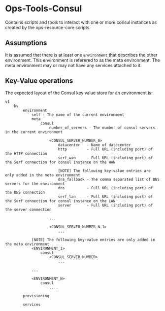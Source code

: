 # Ops-Tools-Consul
Contains scripts and tools to interact with one or more consul instances as created by the ops-resource-core scripts

## Assumptions
It is assumed that there is at least one `environment` that describes the other environment. This environment is referered to
as the meta environment. The meta environment may or may not have any services attached to it.

## Key-Value operations
The expected layout of the Consul key value store for an environment is:

    v1
        kv
            environment
                self - The name of the current environment
                meta
                    consul
                        number_of_servers - The number of consul servers in the current environment

                        <CONSUL_SERVER_NUMBER_0>
                            datacenter   - Name of datacenter
                            http         - Full URL (including port) of the HTTP connection
                            serf_wan     - Full URL (including port) of the Serf connection for consul instance on the WAN

                            [NOTE] The following key-value entries are only added in the meta environment
                            dns_fallback - The comma separated list of DNS servers for the environment
                            dns          - Full URL (including port) of the DNS connection
                            serf_lan     - Full URL (including port) of the Serf connection for consul instance on the LAN
                            server       - Full URL (including port) of the server connection

                        ...

                        <CONSUL_SERVER_NUMBER_N-1>
                            ...

                [NOTE] The following key-value entries are only added in the meta environment
                <ENVIRONMENT_1>
                    consul
                        <CONSUL_SERVER_NUMBER>
                            ...

                ...

                <ENVIRONMENT_N>
                    consul
                        ....

            provisioning

            services